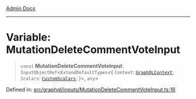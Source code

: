 [Admin Docs](/)

***

# Variable: MutationDeleteCommentVoteInput

> `const` **MutationDeleteCommentVoteInput**: `InputObjectRef`\<`ExtendDefaultTypes`\<\{ `Context`: [`GraphQLContext`](../../../context/type-aliases/GraphQLContext.md); `Scalars`: [`CustomScalars`](../../../scalars/type-aliases/CustomScalars.md); \}\>, `any`\>

Defined in: [src/graphql/inputs/MutationDeleteCommentVoteInput.ts:16](https://github.com/NishantSinghhhhh/talawa-api/blob/69de67039e23da5433da6bf054785223c86c0ed1/src/graphql/inputs/MutationDeleteCommentVoteInput.ts#L16)
